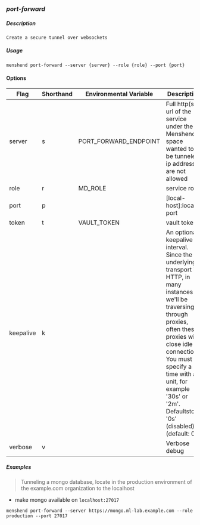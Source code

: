 ### <i class="icon-angle-right"/>port-forward</i>

##### Description

```Create a secure tunnel over websockets```

##### Usage

```menshend port-forward --server {server} --role {role} --port {port}```

#### Options

| Flag        | Shorthand | Environmental Variable | Description |
| ------      | ------    | --- | -----|
| server    |  s       |  PORT_FORWARD_ENDPOINT   | Full http(s) url of the service under the Menshend space wanted to be tunneled, ip addresses are not allowed |
| role    |  r       |  MD_ROLE  | service role |
| port      |  p       |     | [local-host]:local-port |
| token     |  t       | VAULT_TOKEN   | vault token |
| keepalive |  k       |     | An optional keepalive interval. Since the underlying transport is HTTP, in many instances we'll be traversing through proxies, often these proxies will close idle connections. You must specify a time with a unit, for example '30s' or '2m'. Defaultsto '0s' (disabled) (default: 0s) |
| verbose   |  v       |     | Verbose debug |

##### Examples

> Tunneling a mongo database, locate in the production environment of the example.com organization to the localhost

* make mongo available on `localhost:27017`

```ssh
menshend port-forward --server https://mongo.ml-lab.example.com --role production --port 27017
```
